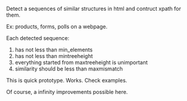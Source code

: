 Detect a sequences of similar structures in html and contruct xpath for them.

Ex: products, forms, polls on a webpage.

Each detected sequence:

1. has not less than min_elements
2. has not less than mintreeheight
3. everything started from maxtreeheight is unimportant
4. similarity should be less than maxmismatch

This is quick prototype. Works. Check examples. 

Of course, a infinity improvements possible here.
